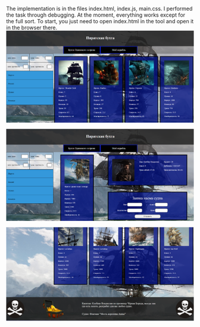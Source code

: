 The implementation is in the files index.html, index.js, main.css. I performed the task through debugging. At the moment, everything works except for the full sort.
To start, you just need to open index.html in the tool and open it in the browser there.
![alt text](first.png)

![alt text](second.png)

![alt text](third.png)
